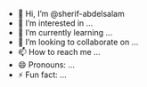 - 👋 Hi, I’m @sherif-abdelsalam
- 👀 I’m interested in ...
- 🌱 I’m currently learning ...
- 💞️ I’m looking to collaborate on ...
- 📫 How to reach me ...
- 😄 Pronouns: ...
- ⚡ Fun fact: ...

<!---
sherif-abdelsalam/sherif-abdelsalam is a ✨ special ✨ repository because its `README.md` (this file) appears on your GitHub profile.
You can click the Preview link to take a look at your changes.
--->
